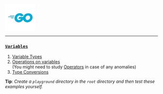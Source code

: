 <img src="assets\images\go-logo-blue-2.png">
<hr>

### [`Variables`](./variables/)
1. [Variable Types](./variables/variable-types.go)
2. [Operations on variables](./variables/operations.go)<br>
(You might need to study [Operators](./operators/) in case of any anomalies)
3. [Type Conversions](./variables/type-conversions.go)


__Tip__: _Create a `playground` directory in the `root` directory and then test these examples yourself._